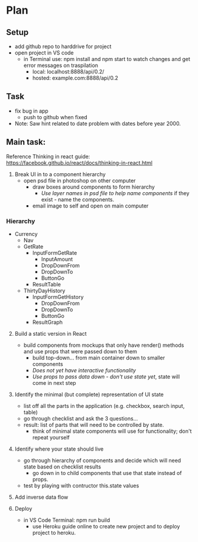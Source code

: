 # Plan 

## Setup
- add github repo to harddrive for project
- open project in VS code
  - in Terminal use: npm install and npm start to watch changes and get error messages on traspilation
    - local: localhost:8888/api/0.2/
    - hosted: example.com:8888/api/0.2

## Task
- fix bug in app
  - push to github when fixed
- Note: Saw hint related to date problem with dates before year 2000.

## Main task:
Reference Thinking in react guide: https://facebook.github.io/react/docs/thinking-in-react.html

1. Break UI in to a component hierarchy
   - open psd file in photoshop on other computer
     - draw boxes around components to form hierarchy
       - *Use layer names in psd file to help name components* if they exist - name the components.  
     - email image to self and open on main computer

### Hierarchy
- Currency
  - Nav
  - GetRate
    - InputFormGetRate
      - InputAmount
      - DropDownFrom
      - DropDownTo
      - ButtonGo
    - ResultTable
  - ThirtyDayHistory
    - InputFormGetHistory
      - DropDownFrom
      - DropDownTo
      - ButtonGo
    - ResultGraph

2. Build a static version in React
   - build components from mockups that only have render() methods and use props that were passed down to them
     - build top-down... from main container down to smaller components
      - *Does not yet have interactive functionality*
      - *Use props to pass data down - don't use state yet*, state will come in next step

3. Identify the minimal (but complete) representation of UI state
   - list off all the parts in the application (e.g. checkbox, search input, table)
   - go through checklist and ask the 3 questions...
   - result: list of parts that will need to be controlled by state.
     - think of minimal state components will use for functionality; don't repeat yourself

4. Identify where your state should live
   - go through hierarchy of components and decide which will need state based on checklist results
      - go down in to child components that use that state instead of props.
   - test by playing with contructor this.state values

5. Add inverse data flow

6. Deploy
   - in VS Code Terminal: npm run build
     - use Heroku guide online to create new project and to deploy project to heroku.
